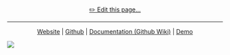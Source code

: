 <div align="center">

[✏️ Edit this page...](https://github.com/pirate/ArchiveBox/issues/new?assignees=&labels=&template=documentation_change.md&title=)

<hr/>

[Website](http://archivebox.io/) | [Github](https://github.com/pirate/ArchiveBox) | [Documentation (Github Wiki)](https://github.com/pirate/ArchiveBox/wiki) | [Demo](https://archive.sweeting.me)

</div>

![](https://i.imgur.com/8y6hvZa.png)